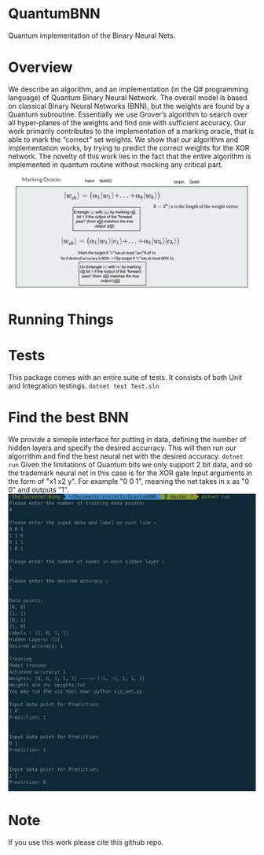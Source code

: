 # QuantumBNN
Quantum implementation of the Binary Neural Nets.

# Overview
We describe an algorithm, and an implementation (in the Q# programming language) of Quantum Binary Neural Network. The overall model is based on classical Binary Neural Networks (BNN), but the weights are found by a Quantum subroutine.
Essentially we use Grover’s algorithm to search over all hyper-planes of the weights and find one with sufficient accuracy. Our work primarily contributes to the implementation of a marking oracle, that is able to mark the “correct” set weights. We show that our algorithm and implementation works, by trying to predict the correct weights for the XOR network. The novelty of this work lies in the fact that the entire algorithm is implemented in quantum routine without mocking any critical part.

![Algorithm Overview](images/algo_overview.png)

# Running Things

# Tests
This package comes with an entire suite of tests. It consists of both Unit and Integration testings.
` dotnet test Test.sln `

# Find the best BNN
We provide a simeple interface for putting in data, defining the number of hidden layers and specify the desired accurracy. This will then run our algorrithm and find the best neural net with the desired accuracy.
`dotnet run`
Given the limitations of Quantum bits we only support 2 bit data, and so the trademark neural net in this case is for the XOR gate
Input arguments in the form of "x1 x2 y". For example "0 0 1", meaning the net takes in x as "0 0" and outputs "1".
![Interface Example](images/interface_example.png)

# Note
If you use this work please cite this github repo.
